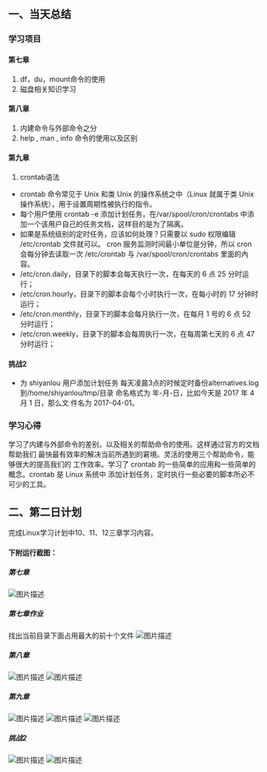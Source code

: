 ## 一、当天总结
### 学习项目
#### 第七章
1. df，du，mount命令的使用
2. 磁盘相关知识学习

#### 第八章
1. 内建命令与外部命令之分
2. help , man , info 命令的使用以及区别

#### 第九章
1. crontab语法
- crontab 命令常见于 Unix 和类 Unix 的操作系统之中（Linux 就属于类 Unix 操作系统），用于设置周期性被执行的指令。
- 每个用户使用 crontab -e 添加计划任务，在/var/spool/cron/crontabs 中添加一个该用户自己的任务文档，这样目的是为了隔离。
- 如果是系统级别的定时任务，应该如何处理？只需要以 sudo 权限编辑 /etc/crontab 文件就可以。 cron 服务监测时间最小单位是分钟，所以 cron 会每分钟去读取一次 /etc/crontab 与 /var/spool/cron/crontabs 里面的內容。
- /etc/cron.daily，目录下的脚本会每天执行一次，在每天的 6 点 25 分时运行；
- /etc/cron.hourly，目录下的脚本会每个小时执行一次，在每小时的 17 分钟时运行；
- /etc/cron.monthly，目录下的脚本会每月执行一次，在每月 1 号的 6 点 52 分时运行；
- /etc/cron.weekly，目录下的脚本会每周执行一次，在每周第七天的 6 点 47 分时运行；

#### 挑战2
- 为 shiyanlou 用户添加计划任务 每天凌晨3点的时候定时备份alternatives.log到/home/shiyanlou/tmp/目录 命名格式为 年-月-日，比如今天是 2017 年 4 月 1 日，那么文 件名为 2017-04-01。

### 学习心得
学习了内建与外部命令的差别，以及相关的帮助命令的使用。这样通过官方的文档帮助我们 最快最有效率的解决当前所遇到的窘境。灵活的使用三个帮助命令，能够很大的提高我们的 工作效率。学习了 crontab 的一些简单的应用和一些简单的概念。crontab 是 Linux 系统中 添加计划任务，定时执行一些必要的脚本所必不可少的工具。

## 二、第二日计划
  完成Linux学习计划中10、11、12三章学习内容。

#### 下附运行截图：
##### 第七章
![图片描述](https://dn-simplecloud.shiyanlou.com/courses/uid1079819-20190522-1558495905105)
##### 第七章作业
找出当前目录下面占用最大的前十个文件
![图片描述](https://dn-simplecloud.shiyanlou.com/courses/uid1079819-20190522-1558496679515)
##### 第八章
![图片描述](https://dn-simplecloud.shiyanlou.com/courses/uid1079819-20190522-1558497365914)
![图片描述](https://dn-simplecloud.shiyanlou.com/courses/uid1079819-20190522-1558497392664)
##### 第九章
![图片描述](https://dn-simplecloud.shiyanlou.com/courses/uid1079819-20190522-1558499194061)
![图片描述](https://dn-simplecloud.shiyanlou.com/courses/uid1079819-20190522-1558499205117)
![图片描述](https://dn-simplecloud.shiyanlou.com/courses/uid1079819-20190522-1558499213828)
##### 挑战2
![图片描述](https://dn-simplecloud.shiyanlou.com/courses/uid1079819-20190522-1558500753140)
![图片描述](https://dn-simplecloud.shiyanlou.com/courses/uid1079819-20190522-1558501016361)
